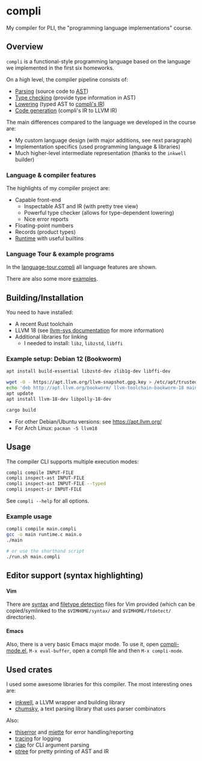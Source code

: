# compli
My compiler for PLI, the "programming language implementations" course.

## Overview
`compli` is a functional-style programming language based on the language we implemented in the first six homeworks.

On a high level, the compiler pipeline consists of:
- [Parsing](./src/parsing/mod.rs) (source code to [AST](./src/ast.rs))
- [Type checking](./src/type_checking.rs) (provide type information in AST)
- [Lowering](./src/lowering.rs) (typed AST to [compli's IR](./src/ir.rs))
- [Code generation](./src/codegen.rs) (compli's IR to LLVM IR)

The main differences compared to the language we developed in the course are:
- My custom language design (with major additions, see next paragraph)
- Implementation specifics (used programming language & libraries)
- Much higher-level intermediate representation (thanks to the `inkwell` builder)

### Language & compiler features
The highlights of my compiler project are:
- Capable front-end
    - Inspectable AST and IR (with pretty tree view)
    - Powerful type checker (allows for type-dependent lowering)
    - Nice error reports
- Floating-point numbers
- Records (product types)
- [Runtime](./runtime.c) with useful builtins

### Language Tour & example programs
In the [language-tour.compli](./examples/language-tour.compli) all language features are shown.

There are also some more [examples](./examples/).

## Building/Installation
You need to have installed:
- A recent Rust toolchain
- LLVM 18 (see [llvm-sys documentation](https://gitlab.com/taricorp/llvm-sys.rs#build-requirements) for more information)
- Additional libraries for linking
    - I needed to install: `libz`, `libzstd`, `libffi`

### Example setup: Debian 12 (Bookworm)
```sh
apt install build-essential libzstd-dev zlib1g-dev libffi-dev

wget -O - https://apt.llvm.org/llvm-snapshot.gpg.key > /etc/apt/trusted.gpg.d/llvm.asc
echo 'deb http://apt.llvm.org/bookworm/ llvm-toolchain-bookworm-18 main' > /etc/apt/sources.list.d/llvm-18.list
apt update
apt install llvm-18-dev libpolly-18-dev

cargo build
```
- For other Debian/Ubuntu versions: see <https://apt.llvm.org/>
- For Arch Linux: `pacman -S llvm18`

## Usage
The compiler CLI supports multiple execution modes:
```sh
compli compile INPUT-FILE
compli inspect-ast INPUT-FILE
compli inspect-ast INPUT-FILE --typed
compli inspect-ir INPUT-FILE
```
See `compli --help` for all options.

### Example usage
```sh
compli compile main.compli
gcc -o main runtime.c main.o
./main

# or use the shorthand script
./run.sh main.compli
```

## Editor support (syntax highlighting)

#### Vim
There are [syntax](./editor/vim/syntax/compli.vim) and [filetype detection](./editor/vim/ftdetect/compli.vim) files for Vim provided
(which can be copied/symlinked to the `$VIMHOME/syntax/` and `$VIMHOME/ftdetect/` directories).

#### Emacs
Also, there is a very basic Emacs major mode. To use it, open [compli-mode.el](./editor/emacs/compli-mode.el),
`M-x eval-buffer`, open a compli file and then `M-x compli-mode`.

## Used crates
I used some awesome libraries for this compiler. The most interesting ones are:
- [inkwell](https://github.com/TheDan64/inkwell), a LLVM wrapper and building library
- [chumsky](https://github.com/zesterer/chumsky), a text parsing library that uses parser combinators

Also:
- [thiserror](https://github.com/dtolnay/thiserror) and [miette](https://github.com/zkat/miette) for error handling/reporting
- [tracing](https://github.com/tokio-rs/tracing) for logging
- [clap](https://github.com/clap-rs/clap) for CLI argument parsing
- [ptree](https://gitlab.com/Noughmad/ptree) for pretty printing of AST and IR
